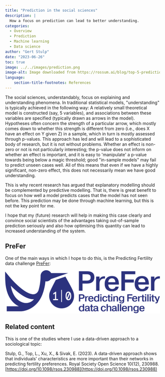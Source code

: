 ```yaml
---
title: "Prediction in the social sciences"
description: |
  How a focus on prediction can lead to better understanding. 
categories:
  - Overview
  - Prediction
  - Machine learning
  - Data science
author: "Gert Stulp"
date: "2023-06-26"
toc: true
image: ../../images/prediction.png
image-alt: Image downloaded from https://rossum.ai/blog/top-5-predictions-for-ai-in-2022/
language: 
    section-title-footnotes: References
---
```



The social sciences, understandably, focus on explaining and understanding phenomena. In traditional statistical models, "understanding" is typically achieved in the following way: A relatively small theoretical model is constructed (say, 5 variables), and associations between these variables are specified (typically drawn as arrows in the model). Hypotheses often concern the strength of a particular arrow, which mostly comes down to whether this strength is different from zero (i.e., does X have an effect on Y given Z) in a sample, which in turn is mostly assessed through p-values. This approach has led and will lead to a sophisticated body of research, but it is not without problems. Whether an effect is non-zero or not is not particularly interesting; the p-value does not inform on whether an effect is important, and it is easy to 'manipulate' a p-value towards being below a magic threshold; good "in-sample models" may fail to predict unseen cases well. All of this means that even if we have a highly significant, non-zero effect, this does not necessarily mean we have good understanding. 

This is why recent research has argued that explanatory modelling should be complemented by predictive modelling. That is, there is great benefit to focus on how well a model predicts cases that the model has not seen before. This prediction may be done through machine learning, but this is not the key point for me.  

I hope that my (future) research will help in making this case clearly and convince social scientists of the advantages taking out-of-sample prediction seriously and also how optimising this quantity can lead to increased understanding of the system. 

## PreFer
One of the main ways in which I hope to do this, is the Predicting Fertility data challenge [PreFer](https://preferdatachallenge.nl):

![](../../images/PreFer_logo_LONG.png)

## Related content

This is one of the studies where I use a data-driven approach to a sociological topic: 

Stulp, G., Top, L., Xu, X., & Sivak, E. (2023). A data-driven approach shows that individuals’ characteristics are more important than their networks in predicting fertility preferences. Royal Society Open Science 10(12), 230988. [https://doi.org/10.1098/rsos.230988](https://doi.org/10.1098/rsos.230988)
